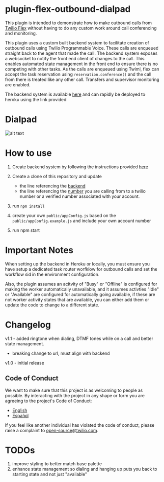 # plugin-flex-outbound-dialpad

This plugin is intended to demonstrate how to make outbound calls from [Twilio Flex](https://www.twilio.com/flex) without having to do any custom work around call conferencing and monitoring.

This plugin uses a custom built backend system to facilitate creation of outbound calls using Twilio Programmable Voice. These calls are enqueued straight back to the agent that made the call. The backend system exposes a websocket to notify the front end client of changes to the call. This enables automated state management in the front end to ensure there is no competing with other tasks. As the calls are enqueued using Twiml, flex can accept the task reservation using `reservation.conference()` and the call from there is treated like any other call. Transfers and supervisor monitoring are enabled.

The backend system is available [here](https://github.com/jhunter-twilio/twilio-flex-sample-backend) and can rapidly be deployed to heroku using the link provided

# Dialpad

![alt text](https://raw.githubusercontent.com/jhunter-twilio/plugin-flex-outbound-dialpad/master/screenshot/dialpad.png)

# How to use

1. Create backend system by following the instructions provided [here](https://github.com/jhunter-twilio/twilio-flex-sample-backend/blob/master/README.md)

2. Create a clone of this repository and update
   - the line referencing the [backend](https://github.com/jhunter-twilio/plugin-flex-outbound-dialpad/blob/2c358a49813f6c9f0d17bd39cd315646fcbaed84/src/OutboundDialingWithConferencePlugin.js#L17)
   - the line referencing the [number](https://github.com/twilio-labs/plugin-flex-outbound-dialpad/blob/f100c4f83613a14ea2b947bc85ffe765e4e10034/src/OutboundDialingWithConferencePlugin.js#L17) you are calling from to a twilio number or a verified number associated with your account.
3. run `npm install`
4. create your own `public/appConfig.js` based on the `public/appConfig.example.js` and include your own account number
5. run npm start

# Important Notes

When setting up the backend in Heroku or locally, you must ensure you have setup a dedicated task router worfklow for outbound calls and set the workflow sid in the environment configuration.

Also, the plugin assumes an acitvity of "Busy" or "Offline" is configured for making the worker automatically unavailable, and it assumes activties "Idle" or "Available" are configured for automatically going available, if these are not worker activity states that are available, you can either add them or update the code to change to a different state.

# Changelog

v1.1 - added ringtone when dialing, DTMF tones while on a call and better state management.

- breaking change to url, must align with backend

v1.0 - initial release

## Code of Conduct

We want to make sure that this project is as welcoming to people as possible. By interacting with the project in any shape or form you are agreeing to the project's Code of Conduct:

- [English](CODE_OF_CONDUCT.md)
- [Español](docs/es/CODE_OF_CONDUCT.md)

If you feel like another individual has violated the code of conduct, please raise a complaint to [open-source@twilio.com](mailto:open-source@twilio.com).

# TODOs

1. improve styling to better match base palette
2. enhance state management so dialing and hanging up puts you back to starting state and not just "available"
